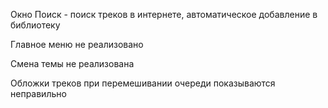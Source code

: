 Окно Поиск - поиск треков в интернете, автоматическое добавление в библиотеку

Главное меню не реализовано

Смена темы не реализована

Обложки треков при перемешивании очереди показываются неправильно
